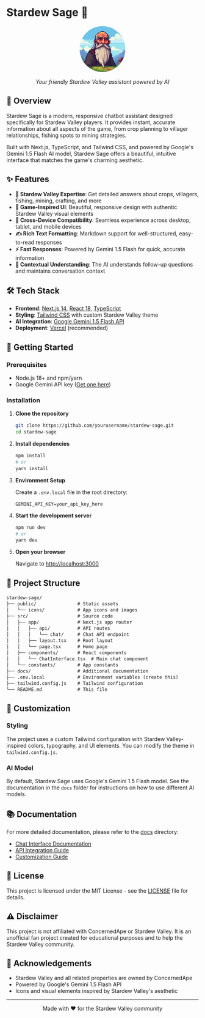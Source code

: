 # Stardew Sage 🌱

<div align="center">
  <img src="public/icons/stardew-sage.jpg" alt="Stardew Sage Logo" width="120" height="120" style="border-radius: 50%;">
  <p><em>Your friendly Stardew Valley assistant powered by AI</em></p>
</div>

## 📖 Overview

Stardew Sage is a modern, responsive chatbot assistant designed specifically for Stardew Valley players. It provides instant, accurate information about all aspects of the game, from crop planning to villager relationships, fishing spots to mining strategies.

Built with Next.js, TypeScript, and Tailwind CSS, and powered by Google's Gemini 1.5 Flash AI model, Stardew Sage offers a beautiful, intuitive interface that matches the game's charming aesthetic.

## ✨ Features

- **🧠 Stardew Valley Expertise**: Get detailed answers about crops, villagers, fishing, mining, crafting, and more
- **🎨 Game-Inspired UI**: Beautiful, responsive design with authentic Stardew Valley visual elements
- **📱 Cross-Device Compatibility**: Seamless experience across desktop, tablet, and mobile devices
- **✍️ Rich Text Formatting**: Markdown support for well-structured, easy-to-read responses
- **⚡ Fast Responses**: Powered by Gemini 1.5 Flash for quick, accurate information
- **🔄 Contextual Understanding**: The AI understands follow-up questions and maintains conversation context

## 🛠️ Tech Stack

- **Frontend**: [Next.js 14](https://nextjs.org/), [React 18](https://reactjs.org/), [TypeScript](https://www.typescriptlang.org/)
- **Styling**: [Tailwind CSS](https://tailwindcss.com/) with custom Stardew Valley theme
- **AI Integration**: [Google Gemini 1.5 Flash API](https://ai.google.dev/)
- **Deployment**: [Vercel](https://vercel.com/) (recommended)

## 🚀 Getting Started

### Prerequisites

- Node.js 18+ and npm/yarn
- Google Gemini API key ([Get one here](https://ai.google.dev/))

### Installation

1. **Clone the repository**
   ```bash
   git clone https://github.com/yourusername/stardew-sage.git
   cd stardew-sage
   ```

2. **Install dependencies**
   ```bash
   npm install
   # or
   yarn install
   ```

3. **Environment Setup**
   
   Create a `.env.local` file in the root directory:
   ```
   GEMINI_API_KEY=your_api_key_here
   ```

4. **Start the development server**
   ```bash
   npm run dev
   # or
   yarn dev
   ```

5. **Open your browser**
   
   Navigate to [http://localhost:3000](http://localhost:3000)

## 📁 Project Structure

```
stardew-sage/
├── public/               # Static assets
│   └── icons/            # App icons and images
├── src/                  # Source code
│   ├── app/              # Next.js app router
│   │   ├── api/          # API routes
│   │   │   └── chat/     # Chat API endpoint
│   │   ├── layout.tsx    # Root layout
│   │   └── page.tsx      # Home page
│   ├── components/       # React components
│   │   └── ChatInterface.tsx  # Main chat component
│   └── constants/        # App constants
├── docs/                 # Additional documentation
├── .env.local            # Environment variables (create this)
├── tailwind.config.js    # Tailwind configuration
└── README.md             # This file
```

## 🎨 Customization

### Styling

The project uses a custom Tailwind configuration with Stardew Valley-inspired colors, typography, and UI elements. You can modify the theme in `tailwind.config.js`.

### AI Model

By default, Stardew Sage uses Google's Gemini 1.5 Flash model. See the documentation in the `docs` folder for instructions on how to use different AI models.

## 📚 Documentation

For more detailed documentation, please refer to the [docs](./docs/) directory:

- [Chat Interface Documentation](./docs/chat-interface.md)
- [API Integration Guide](./docs/api-integration.md)
- [Customization Guide](./docs/customization.md)

## 📄 License

This project is licensed under the MIT License - see the [LICENSE](LICENSE) file for details.

## ⚠️ Disclaimer

This project is not affiliated with ConcernedApe or Stardew Valley. It is an unofficial fan project created for educational purposes and to help the Stardew Valley community.

## 🙏 Acknowledgements

- Stardew Valley and all related properties are owned by ConcernedApe
- Powered by Google's Gemini 1.5 Flash API
- Icons and visual elements inspired by Stardew Valley's aesthetic

---

<div align="center">
  <p>Made with ❤️ for the Stardew Valley community</p>
</div>
